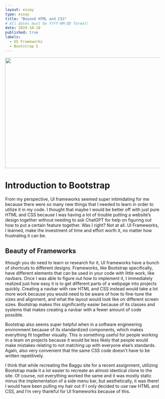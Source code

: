 ```yaml
---
layout: essay
type: essay
title: "Beyond HTML and CSS"
# All dates must be YYYY-MM-DD format!
date: 2024-10-10
published: true
labels:
  - UI Frameworks
  - Bootstrap 5
---
```

<script src="https://code.jquery.com/jquery-3.6.0.min.js"></script>
<script src="https://maxcdn.bootstrapcdn.com/bootstrap/5.0.0/js/bootstrap.bundle.min.js"></script>
<p align="center">
  <img width="540" height="360" src="https://github.com/user-attachments/assets/356b1ec1-32e5-4dce-8725-23c5ed185300](https://darekkay.com/blog/accessible-ui-frameworks/hero-image.webp">
</p>

<h1>Introduction to Bootstrap</h1>
<p>From my perspective, UI frameworks seemed super intimidating for me because there were so many new things that I needed to learn in order to utilize it in my code. I thought that maybe I would be better off with just pure HTML and CSS because I was having a lot of trouble putting a website’s design together without needing to ask ChatGPT for help on figuring out how to put a certain feature together. Was I right? Not at all. UI Frameworks, I learned, make the investment of time and effort worth it, no matter how frustrating it can be.
</p>

<h2>Beauty of Frameworks</h2>
<p>lthough you do need to learn or research for it, UI frameworks have a bunch of shortcuts to different designs. Frameworks, like Bootstrap specifically, have different elements that can be used in your code with little work, like navbars. Once I was able to figure out how to implement it, I immediately realized just how easy it is to get different parts of a webpage into projects quickly. Creating a navbar with raw HTML and CSS instead would take a lot more work because you would need to be aware of how to fine-tune the sizes and alignment, and what the layout would look like on different screen sizes. Bootstrap makes this significantly easier because of its classes and systems that makes creating a navbar with a fewer amount of code possible.
</p>

<p>Bootstrap also seems super helpful when in a software engineering environment because of its standardized components, which makes everything fit together visually. This is something useful for people working in a team on projects because it would be less likely that people would make mistakes relating to not matching up with everyone else’s standards. Again, also very convenient that the same CSS code doesn’t have to be written repetitively.
</p>

<p>	I think that while recreating the Baggu site for a recent assignment, utilizing Bootstrap made it a lot easier to recreate an almost identical clone to the site. Of course, not everything worked the same and it was mostly static minus the implementation of a side menu bar, but aesthetically, it was there! I would have been pulling my hair out if I only decided to use raw HTML and CSS, and I’m very thankful for UI frameworks because of this.
</p>	
	
